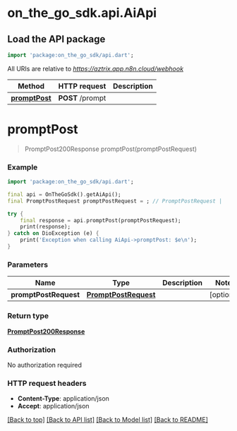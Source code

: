 # on_the_go_sdk.api.AiApi

## Load the API package
```dart
import 'package:on_the_go_sdk/api.dart';
```

All URIs are relative to *https://aztrix.app.n8n.cloud/webhook*

Method | HTTP request | Description
------------- | ------------- | -------------
[**promptPost**](AiApi.md#promptpost) | **POST** /prompt | 


# **promptPost**
> PromptPost200Response promptPost(promptPostRequest)



### Example
```dart
import 'package:on_the_go_sdk/api.dart';

final api = OnTheGoSdk().getAiApi();
final PromptPostRequest promptPostRequest = ; // PromptPostRequest | 

try {
    final response = api.promptPost(promptPostRequest);
    print(response);
} catch on DioException (e) {
    print('Exception when calling AiApi->promptPost: $e\n');
}
```

### Parameters

Name | Type | Description  | Notes
------------- | ------------- | ------------- | -------------
 **promptPostRequest** | [**PromptPostRequest**](PromptPostRequest.md)|  | [optional] 

### Return type

[**PromptPost200Response**](PromptPost200Response.md)

### Authorization

No authorization required

### HTTP request headers

 - **Content-Type**: application/json
 - **Accept**: application/json

[[Back to top]](#) [[Back to API list]](../README.md#documentation-for-api-endpoints) [[Back to Model list]](../README.md#documentation-for-models) [[Back to README]](../README.md)

